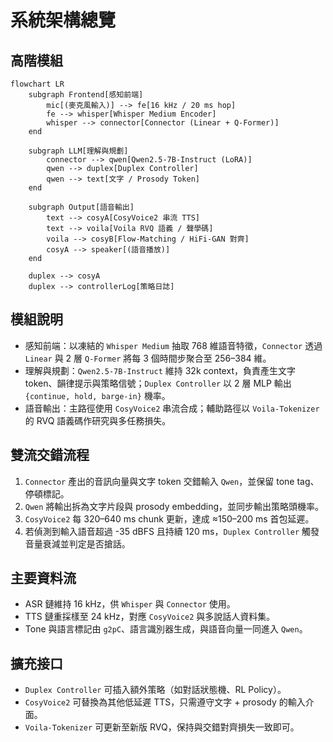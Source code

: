 # 系統架構總覽

## 高階模組
```mermaid
flowchart LR
    subgraph Frontend[感知前端]
        mic[(麥克風輸入)] --> fe[16 kHz / 20 ms hop]
        fe --> whisper[Whisper Medium Encoder]
        whisper --> connector[Connector (Linear + Q-Former)]
    end

    subgraph LLM[理解與規劃]
        connector --> qwen[Qwen2.5-7B-Instruct (LoRA)]
        qwen --> duplex[Duplex Controller]
        qwen --> text[文字 / Prosody Token]
    end

    subgraph Output[語音輸出]
        text --> cosyA[CosyVoice2 串流 TTS]
        text --> voila[Voila RVQ 語義 / 聲學碼]
        voila --> cosyB[Flow-Matching / HiFi-GAN 對齊]
        cosyA --> speaker[(語音播放)]
    end

    duplex --> cosyA
    duplex --> controllerLog[策略日誌]
```

## 模組說明
- 感知前端：以凍結的 `Whisper Medium` 抽取 768 維語音特徵，`Connector` 透過 `Linear` 與 2 層 `Q-Former` 將每 3 個時間步聚合至 256–384 維。
- 理解與規劃：`Qwen2.5-7B-Instruct` 維持 32k context，負責產生文字 token、韻律提示與策略信號；`Duplex Controller` 以 2 層 MLP 輸出 `{continue, hold, barge-in}` 機率。
- 語音輸出：主路徑使用 `CosyVoice2` 串流合成；輔助路徑以 `Voila-Tokenizer` 的 RVQ 語義碼作研究與多任務損失。

## 雙流交錯流程
1. `Connector` 產出的音訊向量與文字 token 交錯輸入 `Qwen`，並保留 tone tag、停頓標記。
2. `Qwen` 將輸出拆為文字片段與 prosody embedding，並同步輸出策略頭機率。
3. `CosyVoice2` 每 320–640 ms chunk 更新，達成 ≈150–200 ms 首包延遲。
4. 若偵測到輸入語音超過 -35 dBFS 且持續 120 ms，`Duplex Controller` 觸發音量衰減並判定是否搶話。

## 主要資料流
- ASR 鏈維持 16 kHz，供 `Whisper` 與 `Connector` 使用。
- TTS 鏈重採樣至 24 kHz，對應 `CosyVoice2` 與多說話人資料集。
- Tone 與語言標記由 `g2pC`、語言識別器生成，與語音向量一同進入 `Qwen`。

## 擴充接口
- `Duplex Controller` 可插入額外策略（如對話狀態機、RL Policy）。
- `CosyVoice2` 可替換為其他低延遲 TTS，只需遵守文字 + prosody 的輸入介面。
- `Voila-Tokenizer` 可更新至新版 RVQ，保持與交錯對齊損失一致即可。
